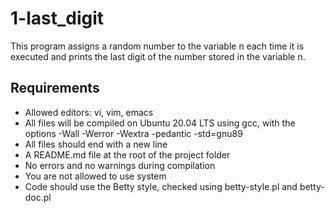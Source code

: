 # 1-last_digit

This program assigns a random number to the variable n each time it is executed and prints the last digit of the number stored in the variable n.

## Requirements

- Allowed editors: vi, vim, emacs
- All files will be compiled on Ubuntu 20.04 LTS using gcc, with the options -Wall -Werror -Wextra -pedantic -std=gnu89
- All files should end with a new line
- A README.md file at the root of the project folder
- No errors and no warnings during compilation
- You are not allowed to use system
- Code should use the Betty style, checked using betty-style.pl and betty-doc.pl
